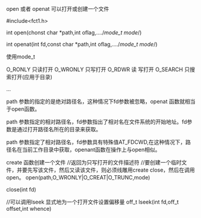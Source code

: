 open 或者 openat 可以打开或创建一个文件

#include<fct1.h>

int open(chonst char *path,int oflag,..../*mode_t mode*/)


int openat(int fd,const char *path,int oflag,..../*mode_t mode*/)

使用mode_t

O_RONLY  只读打开
O_WRONLY 只写打开
O_RDWR  读 写打开
O_SEARCH 只搜索打开(应用于目录)

...

path 参数的指定的是绝对路径名，这种情况下fd参数被忽略，openat 函数就相当于open函数。

path 参数指定的相对路径名，fd参数指出了相对名在文件系统的开始地址。fd参数是通过打开路径名所在的目录来获取。

path 参数指定了相对路径名，fd参数具有特殊值AT_FDCWD,在这种情况下，路径名在当前工作目录中获取，openant函数在操作上与open相似。


create 函数创建一个文件  //返回为只写打开的文件描述符
//要创建一个临时文件，并要先写该文件，然后又读该文件，则必须线雕用create close，然后在调用open。
open(path,O_WRONLY|O_CREAT|O_TRUNC,mode)


close(int fd)


//可以调用lseek 显式地为一个打开文件设置偏移量
off_t lseek(int fd,off_t offset,int whence)
